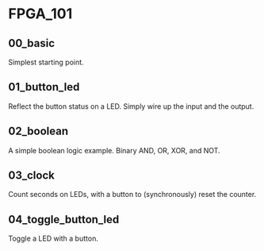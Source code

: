 # FPGA_101

## 00_basic
Simplest starting point.

## 01_button_led
Reflect the button status on a LED. Simply wire up the input and the output.

## 02_boolean
A simple boolean logic example. Binary AND, OR, XOR, and NOT.

## 03_clock
Count seconds on LEDs, with a button to (synchronously) reset the counter.

## 04_toggle_button_led
Toggle a LED with a button.
